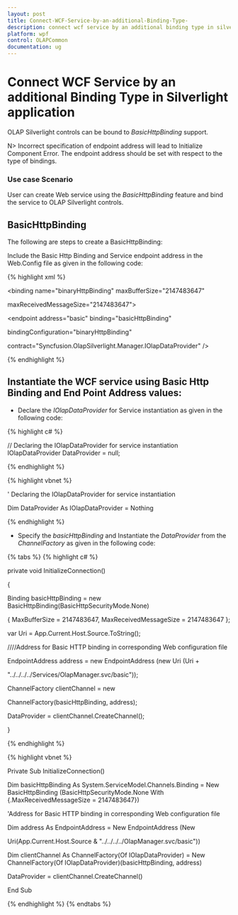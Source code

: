 ```yaml
---
layout: post
title: Connect-WCF-Service-by-an-additional-Binding-Type-
description: connect wcf service by an additional binding type in silverlight application
platform: wpf
control: OLAPCommon
documentation: ug
---
```


# Connect WCF Service by an additional Binding Type in Silverlight application

OLAP Silverlight controls can be bound to _BasicHttpBinding_ support.

N>  Incorrect specification of endpoint address will lead to Initialize Component Error. The endpoint address should be set with respect to the type of bindings.



### Use case Scenario 

User can create Web service using the _BasicHttpBinding_ feature and bind the service to OLAP Silverlight controls. 

## BasicHttpBinding 

The following are steps to create a BasicHttpBinding: 

Include the Basic Http Binding and Service endpoint address in the Web.Config file as given in the   following code:

{% highlight xml %}

<!--<Bindings>-->

<bindings>			

<basicHttpBinding>

<binding name="binaryHttpBinding" maxBufferSize="2147483647" 

maxReceivedMessageSize="2147483647">

<readerQuotas maxDepth="2147483647"/>

<security mode="None" />

</binding>

</basicHttpBinding>

</bindings>



<!--<Endpoint Address>-->

<services>

<service behaviorConfiguration="Services.OlapManagerBehavior" name="Services.OlapManager">

<endpoint address="basic" binding="basicHttpBinding"      

bindingConfiguration="binaryHttpBinding"    

contract="Syncfusion.OlapSilverlight.Manager.IOlapDataProvider" />

</service>

</services>



{% endhighlight  %}

## Instantiate the WCF service using Basic Http Binding and End Point Address values:

* Declare the _IOlapDataProvider_ for Service instantiation as given in the following code:



{% highlight c# %}

  // Declaring the IOlapDataProvider for service instantiation
IOlapDataProvider DataProvider = null;

{% endhighlight  %}

{% highlight vbnet %}

' Declaring the IOlapDataProvider for service instantiation

Dim DataProvider As IOlapDataProvider = Nothing

{% endhighlight  %}

* Specify the _basicHttpBinding_ and Instantiate the _DataProvider_ from the _ChannelFactory_ as given in the following code: 

{% tabs %}
{% highlight c# %}

private void InitializeConnection()

{

Binding basicHttpBinding = new BasicHttpBinding(BasicHttpSecurityMode.None)             

{ MaxBufferSize = 2147483647, MaxReceivedMessageSize = 2147483647 };

var Uri = App.Current.Host.Source.ToString();

////Address for Basic HTTP binding in corresponding Web configuration file

EndpointAddress address = new EndpointAddress (new Uri (Uri +  

"../../../../Services/OlapManager.svc/basic"));

ChannelFactory<IOlapDataProvider> clientChannel = new 

ChannelFactory<IOlapDataProvider>(basicHttpBinding, address);

DataProvider = clientChannel.CreateChannel();

}


{% endhighlight  %}


{% highlight vbnet %}

Private Sub InitializeConnection()

Dim basicHttpBinding As System.ServiceModel.Channels.Binding = New BasicHttpBinding (BasicHttpSecurityMode.None With {.MaxReceivedMessageSize = 2147483647})

  'Address for Basic HTTP binding in corresponding Web configuration file

Dim address As EndpointAddress = New EndpointAddress (New 

Uri(App.Current.Host.Source & "../../../../OlapManager.svc/basic"))

Dim clientChannel As ChannelFactory(Of IOlapDataProvider) = New ChannelFactory(Of IOlapDataProvider)(basicHttpBinding, address)

DataProvider = clientChannel.CreateChannel()

End Sub

{% endhighlight  %}
{% endtabs %}
